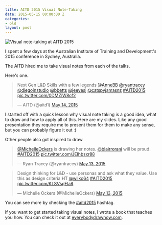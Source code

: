 ```yaml
---
title: AITD 2015 Visual Note-Taking
date: 2015-05-15 00:00:00 Z
categories:
- old
layout: post
---
```


![Visual note-taking at AITD 2015](https://pbs.twimg.com/media/CE13A6EUIAE0i9m.jpg)

I spent a few days at the Australian Institute of Training and Development's 2015 conference in Sydney, Australia.

The AITD hired me to take visual notes from each of the talks.

Here's one.

<blockquote class="twitter-tweet" lang="en"><p lang="en" dir="ltr">Next Gen L&amp;D Skills with a few legends <a href="https://twitter.com/AnneBB">@AnneBB</a> <a href="https://twitter.com/ryantracey">@ryantracey</a> <a href="https://twitter.com/diegoinstudio">@diegoinstudio</a> <a href="https://twitter.com/bbetts">@bbetts</a> <a href="https://twitter.com/jeevesj">@jeevesj</a> <a href="https://twitter.com/catspyjamasnz">@catspyjamasnz</a> <a href="https://twitter.com/hashtag/AITD2015?src=hash">#AITD2015</a> <a href="http://t.co/0DMZiW8of2">pic.twitter.com/0DMZiW8of2</a></p>&mdash; AITD (@aitd1) <a href="https://twitter.com/aitd1/status/598728143583645696">May 14, 2015</a></blockquote>
<script async src="//platform.twitter.com/widgets.js" charset="utf-8"></script>

I started off with a quick lesson why visual note taking is a good idea, what to draw and how to apply all of this. Here are my slides. Like any good presentation they require me to present them for them to make any sense, but you can probably figure it out :)

<script async class="speakerdeck-embed" data-id="b64ce0d5eb674c59996a0e25f2c3a7e3" data-ratio="1.33333333333333" src="//speakerdeck.com/assets/embed.js"></script>

Other people also got inspired to draw.

<blockquote class="twitter-tweet" lang="en"><p lang="en" dir="ltr"><a href="https://twitter.com/MichelleOckers">@MichelleOckers</a> is drawing her notes. <a href="https://twitter.com/blairrorani">@blairrorani</a> will be proud. <a href="https://twitter.com/hashtag/AITD2015?src=hash">#AITD2015</a> <a href="http://t.co/JEIhbsxr88">pic.twitter.com/JEIhbsxr88</a></p>&mdash; Ryan Tracey (@ryantracey) <a href="https://twitter.com/ryantracey/status/598366061461798912">May 13, 2015</a></blockquote>
<script async src="//platform.twitter.com/widgets.js" charset="utf-8"></script>

<blockquote class="twitter-tweet" lang="en"><p lang="en" dir="ltr">Design thinking for L&amp;D - use personas and ask what they value. Use this as design criteria HT <a href="https://twitter.com/wilko64">@wilko64</a> <a href="https://twitter.com/hashtag/AITD2015?src=hash">#AITD2015</a> <a href="http://t.co/KLSVsqEIa8">pic.twitter.com/KLSVsqEIa8</a></p>&mdash; Michelle Ockers (@MichelleOckers) <a href="https://twitter.com/MichelleOckers/status/598305773404295168">May 13, 2015</a></blockquote>
<script async src="//platform.twitter.com/widgets.js" charset="utf-8"></script>

You can see more by checking the [#aitd2015](http://twitter.com/hashtah/aitd2015) hashtag.

If you want to get started taking visual notes, I wrote a book that teaches you how. You can check it out at [everybodydrawnow.com](http://everybodydrawnow.com).
